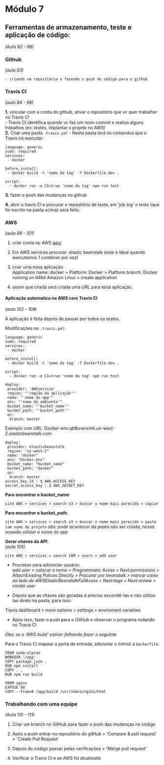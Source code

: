 # Módulo 7

## Ferramentas de armazenamento, teste e aplicação de código: 
_(Aula 92 - 98)_

### Github  
_(aula 93)_

    - criando um repositório e fazendo o push do código para o github

### Travis CI   
_(aula 94 - 98)_

**1.** vincular com a conta do github, ativar o repositório que vc quer trabalhar no Travis CI  
    - Travis CI identifica quando vc faz um novo commit e realiza alguns trabalhos (ex: testes, implantar o projeto no AWS)  
**2.** Criar uma pasta `.travis.yml`
    - Nesta pasta terá os comandos que o Travis irá executar:

```
language: generic
sudo: required 
services:
 - docker

before_install:
 - docker build -t 'nome da tag' -f Dockerfile.dev .

script:
  - docker run -e CI=true 'nome da tag' npm run test

```

**3.** fazer o push das mudanças no github

**4.** abrir o travis CI e procurar o repositório de teste, em 'job log' o teste (que foi escrito na pasta acima) será feito.

### AWS 
_(aula 99 - 101)_

1. criar conta no AWS [aqui](https://aws.amazon.com/pt/) 

2. Em AWS services procurar: elastic beanstalk (este é ideal quando executamos 1 contêiner por vez)

3. criar uma nova aplicação  
Application name: docker > Platform: Docker > Platform branch: Docker running on 64bit Amazon Linux > create application

4. assim que criada será criada uma URL para essa aplicação. 

#### Aplicação automatica no AWS com Travis CI 
_(aula 102 - 109)_

A aplicação é feita depois de passar por todos os testes.

Modificações no `.travis.yml`:

```
language: generic
sudo: required 
services:
 - docker

before_install:
 - docker build -t 'nome da tag' -f Dockerfile.dev .

script:
  - docker run -e CI=true 'nome da tag' npm run test

deploy:
 provider: 'AWSservice'
 region: "'região da aplicação'"
 name: "'nome do app'"
 env: "'nome do ambiente'"
 bucket_name: "'bucket_name'"
 bucket_path: "'bucket_path'"
 on: 
  branch: master

```

Exemplo com URL: 
Docker-env.qbtbvwcxmh.us-west-2.elasticbeanstalk.com 

```
deploy:
 provider: elasticbeanstalk
 region: "us-west-2"
 name: "docker"
 env: "Docker-env"
 bucket_name: "bucket_name"
 bucket_path: "docker"
 on: 
  branch: master
access_key_id : $ AWS_ACCESS_KEY
secret_access_key : $ AWS_SECRET_KEY

```

**Para encontrar o bucket_name**:  

`site AWS > services > search s3 > buscar o nome mais parecido > copiar`

**Para encontrar o bucket_path**:  

`site AWS > services > search s3 > buscar o nome mais parecido > pasta com nome do projeto`
_obs: pode acontecer da pasta não ser criada, nessa ocasião utilizar o nome do app_

**Gerar chaves da API**:  
_(aula 105)_

`site AWS > services > search IAM > users > add user`

- Processo para adiciociar usuário:  
_add user > colocar o nome > Programmatic Acess > Next:permissions > AttachExisting Polices Directly > Procurar por beanstalk > marcar caixa ao lado de AWSElasticBeanstalkFullAcess > Next:tags > Next:review > create user_

* Depois que as chaves são geradas é preciso escondê-las e não utiliza-las direto na pasta, para isso:

Travis dashboard > more options > settings > enviroment variables

- Após isso, fazer o push para o GitHub e observar o programa rodando no Travis CI

_Obs: se o 'AWS build' estiver falhando fazer o seguinte_

Para o Travis CI mapear a porta de entrada, adicionar o `EXPOSE` a `Dockerfile`:

```
FROM node:alpine  
WORKDIR '/app'  
COPY package.json .  
RUN npm install  
COPY . .  
RUN npm run build  
 
FROM nginx  
EXPOSE 80
COPY --from=0 /app/build /usr/share/nginx/html

```

### Trabalhando com uma equipe  
_(Aula 110 - 111)_

1. Criar um branch no GitHub para fazer o push das mudanças no código

2. Após o push entrar no repositório do gitHub > 'Compare & pull request' > 'Create Pull Request'

3. Depois do código passar pelas verificações > 'Merge pull request'

4. Verificar o Travis CI e se AWS foi atualizado